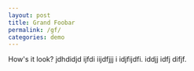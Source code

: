 ```yaml
---
layout: post
title: Grand Foobar
permalink: /gf/
categories: demo
---
```


 How's it look?
jdhdidjd ijfdi iijdfjjj i idjfijdfi. iddjj idfj difjf.
